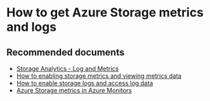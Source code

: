 <properties
	pageTitle="How to get Azure Storage metrics and logs"
	description="How to get Azure Storage metrics and logs"
	service="microsoft.storage"
	resource="storageaccounts"
	authors="passaree"
	displayOrder=""
	selfHelpType="generic"
	supportTopicIds="32602690,32602704"
	resourceTags=""
	productPesIds="15629"
	cloudEnvironments="public, MoonCake"
/>

# How to get Azure Storage metrics and logs

## **Recommended documents**
- [Storage Analytics - Log and Metrics](https://docs.microsoft.com/en-us/azure/storage/common/storage-analytics)<br>
- [How to enabling storage metrics and viewing metrics data](https://docs.microsoft.com/en-us/rest/api/storageservices/enabling-storage-metrics-and-viewing-metrics-data)<br>
- [How to enable storage logs and access log data](https://docs.microsoft.com/en-us/rest/api/storageservices/enabling-storage-logging-and-accessing-log-data)<br>
- [Azure Storage metrics in Azure Monitors](https://docs.microsoft.com/en-us/azure/storage/common/storage-metrics-in-azure-monitor)<br>

